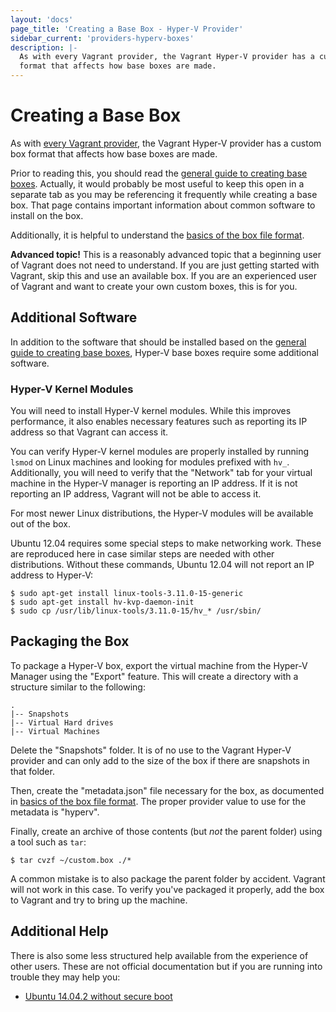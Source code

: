 ```yaml
---
layout: 'docs'
page_title: 'Creating a Base Box - Hyper-V Provider'
sidebar_current: 'providers-hyperv-boxes'
description: |-
  As with every Vagrant provider, the Vagrant Hyper-V provider has a custom box
  format that affects how base boxes are made.
---
```


# Creating a Base Box

As with [every Vagrant provider](/docs/providers/basic_usage.html), the
Vagrant Hyper-V provider has a custom box format that affects how base boxes are made.

Prior to reading this, you should read the
[general guide to creating base boxes](/docs/boxes/base.html). Actually,
it would probably be most useful to keep this open in a separate tab
as you may be referencing it frequently while creating a base box. That
page contains important information about common software to install
on the box.

Additionally, it is helpful to understand the
[basics of the box file format](/docs/boxes/format.html).

<div class="alert alert-warning">
  <strong>Advanced topic!</strong> This is a reasonably advanced topic that
  a beginning user of Vagrant does not need to understand. If you are
  just getting started with Vagrant, skip this and use an available
  box. If you are an experienced user of Vagrant and want to create
  your own custom boxes, this is for you.
</div>

## Additional Software

In addition to the software that should be installed based on the
[general guide to creating base boxes](/docs/boxes/base.html),
Hyper-V base boxes require some additional software.

### Hyper-V Kernel Modules

You will need to install Hyper-V kernel modules. While this improves performance,
it also enables necessary features such as reporting its IP address so that
Vagrant can access it.

You can verify Hyper-V kernel modules are properly installed by
running `lsmod` on Linux machines and looking for modules prefixed with
`hv_`. Additionally, you will need to verify that the "Network" tab for your
virtual machine in the Hyper-V manager is reporting an IP address. If it
is not reporting an IP address, Vagrant will not be able to access it.

For most newer Linux distributions, the Hyper-V modules will be available
out of the box.

Ubuntu 12.04 requires some special steps to make networking work. These
are reproduced here in case similar steps are needed with other distributions.
Without these commands, Ubuntu 12.04 will not report an IP address to
Hyper-V:

```
$ sudo apt-get install linux-tools-3.11.0-15-generic
$ sudo apt-get install hv-kvp-daemon-init
$ sudo cp /usr/lib/linux-tools/3.11.0-15/hv_* /usr/sbin/
```

## Packaging the Box

To package a Hyper-V box, export the virtual machine from the
Hyper-V Manager using the "Export" feature. This will create a directory
with a structure similar to the following:

```
.
|-- Snapshots
|-- Virtual Hard drives
|-- Virtual Machines
```

Delete the "Snapshots" folder. It is of no use to the Vagrant Hyper-V
provider and can only add to the size of the box if there are snapshots
in that folder.

Then, create the "metadata.json" file necessary for the box, as documented
in [basics of the box file format](/docs/boxes/format.html). The proper
provider value to use for the metadata is "hyperv".

Finally, create an archive of those contents (but _not_ the parent folder)
using a tool such as `tar`:

```
$ tar cvzf ~/custom.box ./*
```

A common mistake is to also package the parent folder by accident. Vagrant
will not work in this case. To verify you've packaged it properly, add the
box to Vagrant and try to bring up the machine.

## Additional Help

There is also some less structured help available from the experience of
other users. These are not official documentation but if you are running
into trouble they may help you:

- [Ubuntu 14.04.2 without secure boot](https://github.com/hashicorp/vagrant/issues/5419#issuecomment-86235427)
